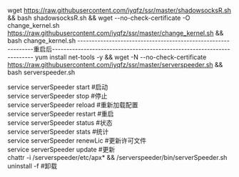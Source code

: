 wget https://raw.githubusercontent.com/iyqfz/ssr/master/shadowsocksR.sh && bash shadowsocksR.sh && wget --no-check-certificate -O change_kernel.sh https://raw.githubusercontent.com/iyqfz/ssr/master/change_kernel.sh && bash change_kernel.sh
--------------------------------------------------------------重启后-----------------------------------------------------------------------
yum install net-tools -y && wget -N --no-check-certificate https://raw.githubusercontent.com/iyqfz/ssr/master/serverspeeder.sh && bash serverspeeder.sh


service serverSpeeder start #启动  
service serverSpeeder stop #停止  
service serverSpeeder reload #重新加载配置  
service serverSpeeder restart #重启  
service serverSpeeder status #状态  
service serverSpeeder stats #统计  
service serverSpeeder renewLic #更新许可文件  
service serverSpeeder update #更新  
chattr -i /serverspeeder/etc/apx* && /serverspeeder/bin/serverSpeeder.sh uninstall -f #卸载
